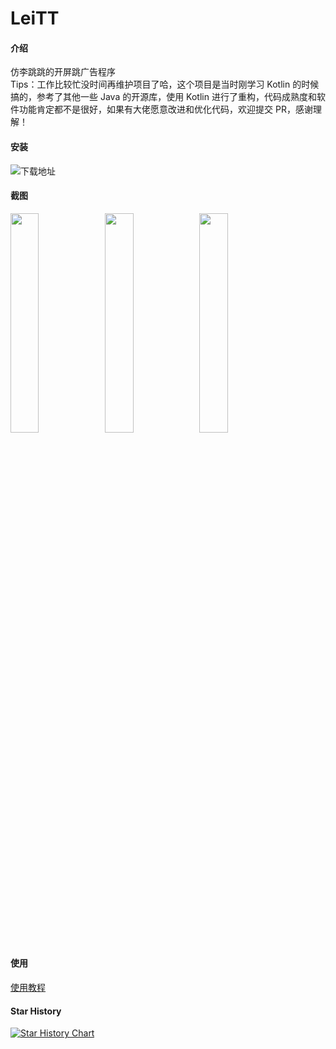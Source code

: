 # LeiTT

#### 介绍
仿李跳跳的开屏跳广告程序
</br>
Tips：工作比较忙没时间再维护项目了哈，这个项目是当时刚学习 Kotlin 的时候搞的，参考了其他一些 Java 的开源库，使用 Kotlin 进行了重构，代码成熟度和软件功能肯定都不是很好，如果有大佬愿意改进和优化代码，欢迎提交 PR，感谢理解！

#### 安装

![下载地址](https://www.pgyer.com/app/qrcode/leitt)

#### 截图
<img src="https://s21.ax1x.com/2024/08/23/pAFeleU.jpg" width="30%"/><img src="https://s21.ax1x.com/2024/08/23/pAFeMLT.jpg" width="30%"/><img src="https://s21.ax1x.com/2024/08/23/pAFe1wF.jpg" width="30%"/>

#### 使用

[使用教程](https://www.leihao168.top/)

#### Star History

[![Star History Chart](https://api.star-history.com/svg?repos=leihaogit/leitt&type=Date)](https://star-history.com/#leihaogit/leitt&Date)
